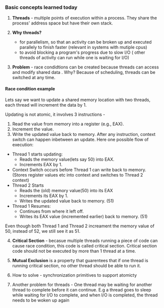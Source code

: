 
### Basic concepts learned today 
1. **Threads** - multiple points of execution within a process. They share the process' address space but have their own stack.
   
2. **Why threads?**
   - for parallelism, so that an activity can be broken up and executed parallely to finish faster (relevant in systems with mutiple cpus)
   - to avoid blocking a program's progress due to slow I/O ( other threads of activity can run while one is waiting for I/O)
  
3. **Problem** - race condidtions can be created because threads can access and modify shared data . Why? Because of scheduling, threads can be switched at any time.

#### Race condition example
Lets say we want to update a shared memory location with two threads, each thread will increment the data by 1.

Updating is not atomic, it involves 3 instructions -
  1. Read the value from memory into a register (e.g., EAX). 
  2. Increment the value.
  3. Write the updated value back to memory.
After any instruction, context switch can happen inbetween an update.
Here one possible flow of execution:
  - Thread 1 starts updating:
    - Reads the memory value(lets say 50) into EAX.
    - Increments EAX by 1.
  - Context Switch occurs before Thread 1 can write back to memory.(Stores register values etc into context and switches to Thread 2 context)
  - Thread 2 Starts
    - Reads the (old) memory value(50) into its EAX
    - Increments its EAX by 1.
    - Writes the updated value back to memory. (51)
  - Thread 1 Resumes:
    - Continues from where it left off.
    - Writes its EAX value (incremented earlier) back to memory. (51)
   
Even though both Thread 1 and Thread 2 increament the memory value of 50, instead of 52, we still see it as 51.

4. **Critical Section** - becasue multiple threads running a piece of code can cause race condition, this code is called critical section. Critical section code should not be executed by more than 1 thread at a time.

5. **Mutual Exclusion** is a property that guarentees that if one thread is running critical section, no other thread should be able to run it.

6. How to solve - synchronization primitives to support atomicty

7. Another problem for threads - One thread may be waiting for another thread  to complete before it can continue. E.g a thread goes to sleep while waiting for I/O to complete, and when I/O is completed, the thread needs to be woken up again

